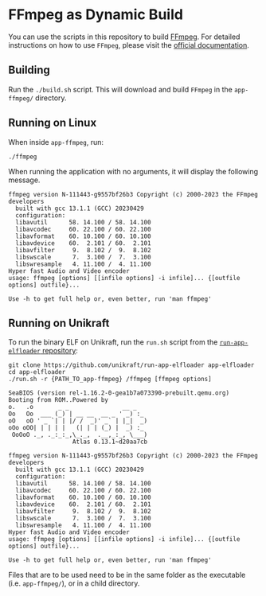 # FFmpeg as Dynamic Build

You can use the scripts in this repository to build [FFmpeg](https://ffmpeg.org/).
For detailed instructions on how to use `FFmpeg`, please visit the [official documentation](https://ffmpeg.org/documentation.html).

## Building

Run the `./build.sh` script.
This will download and build `FFmpeg` in the `app-ffmpeg/` directory.

## Running on Linux

When inside `app-ffmpeg`, run:

```console
./ffmpeg
```

When running the application with no arguments, it will display the following message.

```text
ffmpeg version N-111443-g9557bf26b3 Copyright (c) 2000-2023 the FFmpeg developers
  built with gcc 13.1.1 (GCC) 20230429
  configuration:
  libavutil      58. 14.100 / 58. 14.100
  libavcodec     60. 22.100 / 60. 22.100
  libavformat    60. 10.100 / 60. 10.100
  libavdevice    60.  2.101 / 60.  2.101
  libavfilter     9.  8.102 /  9.  8.102
  libswscale      7.  3.100 /  7.  3.100
  libswresample   4. 11.100 /  4. 11.100
Hyper fast Audio and Video encoder
usage: ffmpeg [options] [[infile options] -i infile]... {[outfile options] outfile}...

Use -h to get full help or, even better, run 'man ffmpeg'
```

## Running on Unikraft

To run the binary ELF on Unikraft, run the `run.sh` script from the [`run-app-elfloader` repository](https://github.com/unikraft/run-app-elfloader):

```console
git clone https://github.com/unikraft/run-app-elfloader app-elfloader
cd app-elfloader
./run.sh -r {PATH_TO_app-ffmpeg} /ffmpeg [ffmpeg options]
```

```text
SeaBIOS (version rel-1.16.2-0-gea1b7a073390-prebuilt.qemu.org)
Booting from ROM..Powered by
o.   .o       _ _               __ _
Oo   Oo  ___ (_) | __ __  __ _ ' _) :_
oO   oO ' _ `| | |/ /  _)' _` | |_|  _)
oOo oOO| | | | |   (| | | (_) |  _) :_
 OoOoO ._, ._:_:_,\_._,  .__,_:_, \___)
                  Atlas 0.13.1~d20aa7cb

ffmpeg version N-111443-g9557bf26b3 Copyright (c) 2000-2023 the FFmpeg developers
  built with gcc 13.1.1 (GCC) 20230429
  configuration:
  libavutil      58. 14.100 / 58. 14.100
  libavcodec     60. 22.100 / 60. 22.100
  libavformat    60. 10.100 / 60. 10.100
  libavdevice    60.  2.101 / 60.  2.101
  libavfilter     9.  8.102 /  9.  8.102
  libswscale      7.  3.100 /  7.  3.100
  libswresample   4. 11.100 /  4. 11.100
Hyper fast Audio and Video encoder
usage: ffmpeg [options] [[infile options] -i infile]... {[outfile options] outfile}...

Use -h to get full help or, even better, run 'man ffmpeg'
```

Files that are to be used need to be in the same folder as the executable (i.e. `app-ffmpeg/`), or in a child directory.
